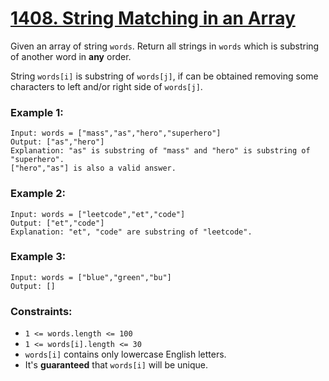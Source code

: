 # [1408. String Matching in an Array](https://leetcode.com/problems/string-matching-in-an-array/)

Given an array of string `words`. Return all strings in `words` which is substring of another word in **any** order. 

String `words[i]` is substring of `words[j]`, if can be obtained removing some characters to left and/or right side of `words[j]`.

 
### Example 1:
```
Input: words = ["mass","as","hero","superhero"]
Output: ["as","hero"]
Explanation: "as" is substring of "mass" and "hero" is substring of "superhero".
["hero","as"] is also a valid answer.
```

### Example 2:
```
Input: words = ["leetcode","et","code"]
Output: ["et","code"]
Explanation: "et", "code" are substring of "leetcode".
```

### Example 3:
```
Input: words = ["blue","green","bu"]
Output: []
```

### Constraints:

- `1 <= words.length <= 100`
- `1 <= words[i].length <= 30`
- `words[i]` contains only lowercase English letters.
- It's **guaranteed** that `words[i]` will be unique.
